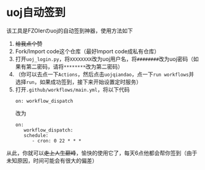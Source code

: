 # uoj自动签到

该工具是FZOIerのuoj的自动签到神器，使用方法如下

1. ~~给我点个赞~~
2. Fork/Import code这个仓库（最好Import code成私有仓库）
3. 打开`uoj_login.py`，将`XXXXXXXX`改为uoj用户名，将`########`改为uoj密码（如果有第二密码，请将`********`改为第二密码）
4. （你可以去点一下`Actions`，然后点击`uojqiandao`，点一下`run workflows`并选择`run`，如果成功签到，接下来开始设置定时服务）
5. 打开`.github/workflows/main.yml`，将以下代码
   ``` ymal
   on: workflow_dispatch
   ```
   改为
   ``` ymal
   on: 
      workflow_dispatch: 
      schedule:
         - cron: 0 22 * * *
   ```
从此，你就可以~~走上人生巅峰~~，愉快的使用它了，每天6点他都会帮你签到（由于未知原因，时间可能会有很大的偏差）
